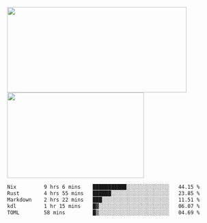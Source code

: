 <a href="https://github.com/anuraghazra/github-readme-stats">
  <img height=200 width=420 align="center" src="https://github-readme-stats.vercel.app/api?username=airRnot1106&hide_title=true&show_icons=true&rank_icon=github" />
</a>
<a href="https://github.com/anuraghazra/convoychat">
  <img height=200 width=320 align="center" src="https://github-readme-stats.vercel.app/api/top-langs/?username=airRnot1106&hide_title=true&layout=compact&hide=html,css" />
</a>

<!--START_SECTION:waka-->

```txt
Nix         9 hrs 6 mins    ███████████░░░░░░░░░░░░░░   44.15 %
Rust        4 hrs 55 mins   ██████░░░░░░░░░░░░░░░░░░░   23.85 %
Markdown    2 hrs 22 mins   ███░░░░░░░░░░░░░░░░░░░░░░   11.51 %
kdl         1 hr 15 mins    █▓░░░░░░░░░░░░░░░░░░░░░░░   06.07 %
TOML        58 mins         █▒░░░░░░░░░░░░░░░░░░░░░░░   04.69 %
```

<!--END_SECTION:waka-->
